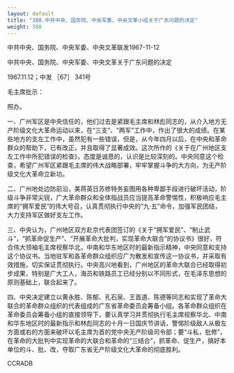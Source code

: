 ```yaml
---
layout: default
title: "380.中共中央、国务院、中央军委、中央文革小组关于广东问题的决定"
weight: 380
---
```


中共中央、国务院、中央军委、中央文革联发1967-11-12

中共中央、国务院、中央军委、中央文革关于广东问题的决定

1967.11.12；中发 ［67］ 341号

毛主席批示：

照办。

一、广州军区是中央信任的，他们过去是紧跟毛主席和林彪同志的，从介入地方无产阶级文化大革命运动以来，在“三支”、“两军”工作中，作出了很大的成绩。在某些地方的支左工作中，虽然犯有一些错误，但是，从今年四月以后，在中央和革命群众的帮助下，已有改正，并且取得了显著成效。这次所作的《关于在广州地区支左工作中所犯错误的检查》，态度是诚恳的，认识是比较深刻的。中央同意这个检查，希望广州军区紧跟毛主席的伟大战略部署，牢牢掌握斗争的大方向，为无产阶级文化大革命立新功。

二、广州地处边防前沿，美蒋英日苏修特务妄图用各种卑鄙手段进行破坏活动，阶级斗争非常尖锐，广大革命群众和全体指战员应当提高革命警惕性，积极响应毛主席的“拥军爱民”的伟大号召，认真贯彻执行中央的“九·五”命令，加强军民团结，大力支持军区做好支左工作。

三、中央认为，广州地区双方赴京代表团签订的《关于“拥军爱民”、“制止武斗”，“抓革命促生产”、“开展革命大批判，实现革命大联合”的协议书》很好，符合伟大领袖毛主席视察华北，中南和华东地区时的最新指示精神，中央同意和支持这个协议书。当地驻军和各革命群众组织应广为散发和宣传这一协议书，并采取有效措施，切实保证贯彻执行。中央高兴地看到，广州地区的革命大联合已经取得初步成果，特别是广大工人，海员和铁路员工已经分别以不同形式，在毛泽东思想的原则基础上，联合起来了。

四、中央决定建立以黄永胜、陈郁、孔石泉、王首道、陈德等同志和实现了革命大联合的革命群众组织的代表组成的广东省革命委员会筹备小组。各革命群众组织在革命委员会筹备小组的直接领导下，要认真学习并贯彻执行毛主席视察华北、中南和华东地区时的最新指示和林彪同志的十月一日国庆节讲话，警惕阶级敌人从极左方面或右的方面来破坏以毛主席为首的党中央无产阶级司令部；要“斗私，批修”，在革命的大批判中实现革命的大联合和革命的“三结合”，抓革命、促生产，搞好本单位的斗、批、改，夺取广东省无产阶级文化大革命的彻底胜利。

CCRADB

